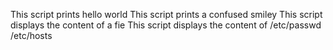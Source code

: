 This script prints hello world
This script prints a confused smiley
This script displays the content of a fie
This script displays the content of /etc/passwd /etc/hosts
